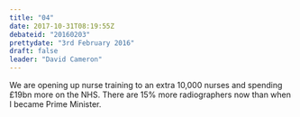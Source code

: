 ```yaml
---
title: "04"
date: 2017-10-31T08:19:55Z
debateid: "20160203"
prettydate: "3rd February 2016"
draft: false
leader: "David Cameron"
---
```


We are opening up nurse training to an extra 10,000 nurses and spending £19bn more on the NHS. There are 15% more radiographers now than when I became Prime Minister.